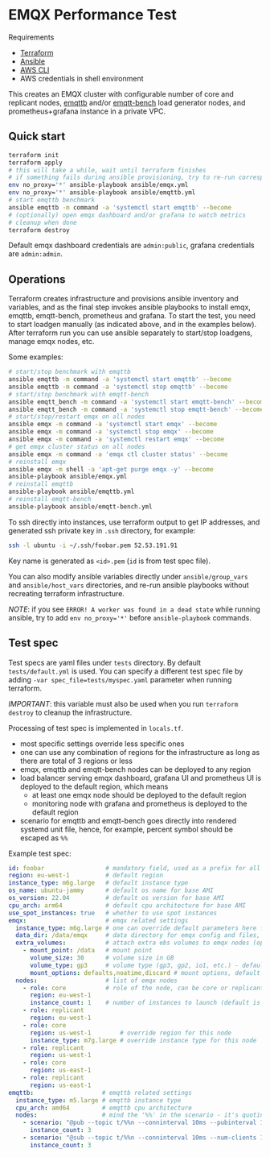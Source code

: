 # EMQX Performance Test

Requirements
- [Terraform](https://developer.hashicorp.com/terraform/downloads)
- [Ansible](https://docs.ansible.com/ansible/latest/installation_guide/intro_installation.html#installing-and-upgrading-ansible-with-pip)
- [AWS CLI](https://docs.aws.amazon.com/cli/latest/userguide/getting-started-install.html)
- AWS credentials in shell environment

This creates an EMQX cluster with configurable number of core and replicant nodes, [emqttb](https://github.com/emqx/emqttb) and/or [emqtt-bench](https://github.com/emqx/emqtt-bench) load generator nodes, and prometheus+grafana instance in a private VPC.

## Quick start

```bash
terraform init
terraform apply
# this will take a while, wait until terraform finishes
# if something fails during ansible provisioning, try to re-run corresponding playbook
env no_proxy='*' ansible-playbook ansible/emqx.yml
env no_proxy='*' ansible-playbook ansible/emqttb.yml
# start emqttb benchmark
ansible emqttb -m command -a 'systemctl start emqttb' --become
# (optionally) open emqx dashboard and/or grafana to watch metrics
# cleanup when done
terraform destroy
```

Default emqx dashboard credentials are `admin:public`, grafana credentials are `admin:admin`.

## Operations

Terraform creates infrastructure and provisions ansible inventory and variables, and as the final step invokes ansible playbooks to install emqx, emqttb, emqtt-bench, prometheus and grafana.
To start the test, you need to start loadgen manually (as indicated above, and in the examples below).
After terraform run you can use ansible separately to start/stop loadgens, manage emqx nodes, etc.

Some examples:
    
```bash
# start/stop benchmark with emqttb
ansible emqttb -m command -a 'systemctl start emqttb' --become
ansible emqttb -m command -a 'systemctl stop emqttb' --become
# start/stop benchmark with emqtt-bench
ansible emqtt_bench -m command -a 'systemctl start emqtt-bench' --become
ansible emqtt_bench -m command -a 'systemctl stop emqtt-bench' --become
# start/stop/restart emqx on all nodes
ansible emqx -m command -a 'systemctl start emqx' --become
ansible emqx -m command -a 'systemctl stop emqx' --become
ansible emqx -m command -a 'systemctl restart emqx' --become
# get emqx cluster status on all nodes
ansible emqx -m command -a 'emqx ctl cluster status' --become
# reinstall emqx
ansible emqx -m shell -a 'apt-get purge emqx -y' --become
ansible-playbook ansible/emqx.yml
# reinstall emqttb
ansible-playbook ansible/emqttb.yml
# reinstall emqtt-bench
ansible-playbook ansible/emqtt-bench.yml
```

To ssh directly into instances, use terraform output to get IP addresses, and generated ssh private key in `.ssh` directory, for example:

```bash
ssh -l ubuntu -i ~/.ssh/foobar.pem 52.53.191.91
```
Key name is generated as `<id>.pem` (`id` is from test spec file).

You can also modify ansible variables directly under `ansible/group_vars` and `ansible/host_vars` directories, and re-run ansible playbooks without recreating terraform infrastructure.

*NOTE*: if you see `ERROR! A worker was found in a dead state` while running ansible, try to add `env no_proxy='*'` before `ansible-playbook` commands.

## Test spec

Test specs are yaml files under `tests` directory. By default `tests/default.yml` is used. You can specify a different test spec file by adding `-var spec_file=tests/myspec.yaml` parameter when running terraform.

*IMPORTANT*: this variable must also be used when you run `terraform destroy` to cleanup the infrastructure.

Processing of test spec is implemented in `locals.tf`.

- most specific settings override less specific ones
- one can use any combination of regions for the infrastructure as long as there are total of 3 regions or less
- emqx, emqttb and emqtt-bench nodes can be deployed to any region
- load balancer serving emqx dashboard, grafana UI and prometheus UI is deployed to the default region, which means
  - at least one emqx node should be deployed to the default region
  - monitoring node with grafana and prometheus is deployed to the default region
- scenario for emqttb and emqtt-bench goes directly into rendered systemd unit file, hence, for example, percent symbol should be escaped as `%%`

Example test spec:

```yaml
id: foobar                 # mandatory field, used as a prefix for all resources, must be unique, but not very long
region: eu-west-1          # default region
instance_type: m6g.large   # default instance type
os_name: ubuntu-jammy      # default os name for base AMI
os_version: 22.04          # default os version for base AMI
cpu_arch: arm64            # default cpu architecture for base AMI
use_spot_instances: true   # whether to use spot instances
emqx:                      # emqx related settings
  instance_type: m6g.large # one can override default parameters here for all emqx nodes
  data_dir: /data/emqx     # data directory for emqx config and files, optional, default is /var/lib/emqx
  extra_volumes:           # attach extra ebs volumes to emqx nodes (optional)
    - mount_point: /data   # mount point
      volume_size: 30      # volume size in GB
      volume_type: gp3     # volume type (gp3, gp2, io1, etc.) - default is gp3
      mount_options: defaults,noatime,discard # mount options, default is 'defaults'
  nodes:                   # list of emqx nodes
    - role: core           # role of the node, can be core or replicant (default is core)
      region: eu-west-1
      instance_count: 1    # number of instances to launch (default is 1)
    - role: replicant
      region: eu-west-1
    - role: core
      region: us-west-1        # override region for this node
      instance_type: m7g.large # override instance type for this node
    - role: replicant
      region: us-west-1
    - role: core
      region: us-east-1
    - role: replicant
      region: us-east-1
emqttb:                   # emqttb related settings
  instance_type: m5.large # emqttb instance type
  cpu_arch: amd64         # emqttb cpu architecture
  nodes:                  # mind the '%%' in the scenario - it's quoting for systemd unit file
    - scenario: "@pub --topic t/%%n --conninterval 10ms --pubinterval 10ms --num-clients 100 --size 1kb"
      instance_count: 3
    - scenario: "@sub --topic t/%%n --conninterval 10ms --num-clients 10"
      instance_count: 3
```
